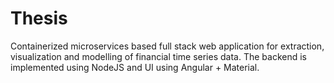 # Thesis
 
Containerized microservices based full stack web application for extraction, visualization and modelling of financial time series data. The backend is implemented using NodeJS and UI using Angular + Material. 
